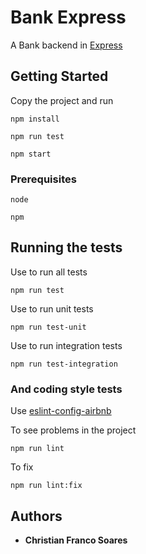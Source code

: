 # Bank Express

A Bank backend in [Express](http://expressjs.com)

## Getting Started

Copy the project and run 

```
npm install
```
```
npm run test
```
```
npm start
```

### Prerequisites

```
node
```
```
npm
```

## Running the tests

Use to run all tests
```
npm run test
```
Use to run unit tests
```
npm run test-unit
```
Use to run integration tests
```
npm run test-integration
```


### And coding style tests

Use [eslint-config-airbnb](https://github.com/airbnb/javascript/tree/master/packages/eslint-config-airbnb)

To see problems in the project
```
npm run lint
```

To fix  
```
npm run lint:fix
```

## Authors

* **Christian Franco Soares** 
